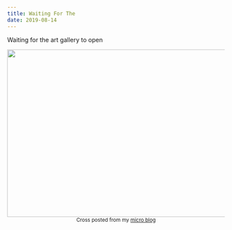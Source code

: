 ```yaml
---
title: Waiting For The
date: 2019-08-14
---
```


<p>Waiting for the art gallery to open </p>
<img src="https://JoshNicholas.micro.blog/uploads/2019/e80dc73c79.jpg" width="600" height="388" alt="" />
<br>
<center><small>Cross posted from my <a href='http://micro.blog/joshnicholas'>micro blog</a></small></center>
<br>
